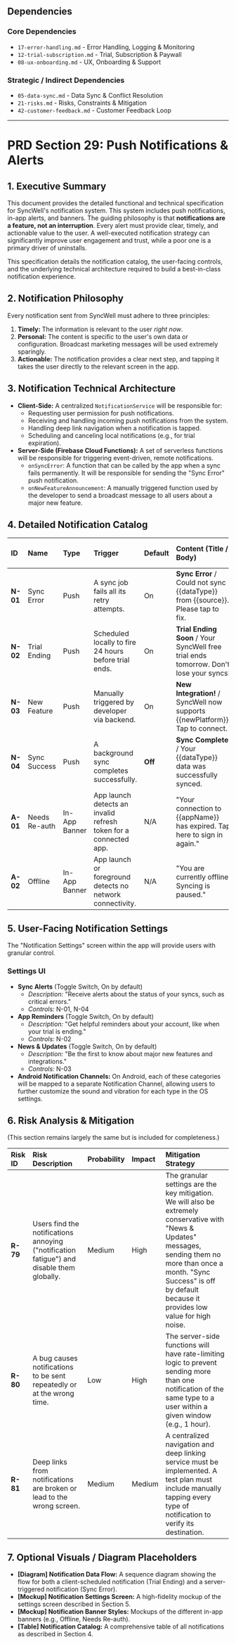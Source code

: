 ## Dependencies

### Core Dependencies
- `17-error-handling.md` - Error Handling, Logging & Monitoring
- `12-trial-subscription.md` - Trial, Subscription & Paywall
- `08-ux-onboarding.md` - UX, Onboarding & Support

### Strategic / Indirect Dependencies
- `05-data-sync.md` - Data Sync & Conflict Resolution
- `21-risks.md` - Risks, Constraints & Mitigation
- `42-customer-feedback.md` - Customer Feedback Loop

---

# PRD Section 29: Push Notifications & Alerts

## 1. Executive Summary

This document provides the detailed functional and technical specification for SyncWell's notification system. This system includes push notifications, in-app alerts, and banners. The guiding philosophy is that **notifications are a feature, not an interruption**. Every alert must provide clear, timely, and actionable value to the user. A well-executed notification strategy can significantly improve user engagement and trust, while a poor one is a primary driver of uninstalls.

This specification details the notification catalog, the user-facing controls, and the underlying technical architecture required to build a best-in-class notification experience.

## 2. Notification Philosophy

Every notification sent from SyncWell must adhere to three principles:
1.  **Timely:** The information is relevant to the user *right now*.
2.  **Personal:** The content is specific to the user's own data or configuration. Broadcast marketing messages will be used extremely sparingly.
3.  **Actionable:** The notification provides a clear next step, and tapping it takes the user directly to the relevant screen in the app.

## 3. Notification Technical Architecture

*   **Client-Side:** A centralized `NotificationService` will be responsible for:
    *   Requesting user permission for push notifications.
    *   Receiving and handling incoming push notifications from the system.
    *   Handling deep link navigation when a notification is tapped.
    *   Scheduling and canceling local notifications (e.g., for trial expiration).
*   **Server-Side (Firebase Cloud Functions):** A set of serverless functions will be responsible for triggering event-driven, remote notifications.
    *   `onSyncError`: A function that can be called by the app when a sync fails permanently. It will be responsible for sending the "Sync Error" push notification.
    *   `onNewFeatureAnnouncement`: A manually triggered function used by the developer to send a broadcast message to all users about a major new feature.

## 4. Detailed Notification Catalog

| ID | Name | Type | Trigger | Default | Content (Title / Body) | Deep Link | User Control Setting |
| :--- | :--- | :--- | :--- | :--- | :--- | :--- | :--- |
| **N-01**| Sync Error | Push | A sync job fails all its retry attempts. | On | **Sync Error** / Could not sync {{dataType}} from {{source}}. Please tap to fix. | The specific sync configuration screen that has the error. | Sync Alerts |
| **N-02**| Trial Ending | Push | Scheduled locally to fire 24 hours before trial ends. | On | **Trial Ending Soon** / Your SyncWell free trial ends tomorrow. Don't lose your syncs! | The Paywall screen. | App Reminders |
| **N-03**| New Feature | Push | Manually triggered by developer via backend. | On | **New Integration!** / SyncWell now supports {{newPlatform}}! Tap to connect. | The "Connected Apps" screen. | News & Updates |
| **N-04**| Sync Success| Push | A background sync completes successfully. | **Off**| **Sync Complete** / Your {{dataType}} data was successfully synced. | The app's main dashboard. | Sync Alerts |
| **A-01**| Needs Re-auth| In-App Banner | App launch detects an invalid refresh token for a connected app. | N/A | "Your connection to {{appName}} has expired. Tap here to sign in again." | The "Connected Apps" screen. | N/A |
| **A-02**| Offline | In-App Banner | App launch or foreground detects no network connectivity. | N/A | "You are currently offline. Syncing is paused." | N/A | N/A |

## 5. User-Facing Notification Settings

The "Notification Settings" screen within the app will provide users with granular control.

### Settings UI

*   **Sync Alerts** (Toggle Switch, On by default)
    *   *Description:* "Receive alerts about the status of your syncs, such as critical errors."
    *   *Controls:* N-01, N-04
*   **App Reminders** (Toggle Switch, On by default)
    *   *Description:* "Get helpful reminders about your account, like when your trial is ending."
    *   *Controls:* N-02
*   **News & Updates** (Toggle Switch, On by default)
    *   *Description:* "Be the first to know about major new features and integrations."
    *   *Controls:* N-03
*   **Android Notification Channels:** On Android, each of these categories will be mapped to a separate Notification Channel, allowing users to further customize the sound and vibration for each type in the OS settings.

## 6. Risk Analysis & Mitigation

(This section remains largely the same but is included for completeness.)

| Risk ID | Risk Description | Probability | Impact | Mitigation Strategy |
| :--- | :--- | :--- | :--- | :--- |
| **R-79** | Users find the notifications annoying ("notification fatigue") and disable them globally. | Medium | High | The granular settings are the key mitigation. We will also be extremely conservative with "News & Updates" messages, sending them no more than once a month. "Sync Success" is off by default because it provides low value for high noise. |
| **R-80** | A bug causes notifications to be sent repeatedly or at the wrong time. | Low | High | The server-side functions will have rate-limiting logic to prevent sending more than one notification of the same type to a user within a given window (e.g., 1 hour). |
| **R-81** | Deep links from notifications are broken or lead to the wrong screen. | Medium | Medium | A centralized navigation and deep linking service must be implemented. A test plan must include manually tapping every type of notification to verify its destination. |

## 7. Optional Visuals / Diagram Placeholders
*   **[Diagram] Notification Data Flow:** A sequence diagram showing the flow for both a client-scheduled notification (Trial Ending) and a server-triggered notification (Sync Error).
*   **[Mockup] Notification Settings Screen:** A high-fidelity mockup of the settings screen described in Section 5.
*   **[Mockup] Notification Banner Styles:** Mockups of the different in-app banners (e.g., Offline, Needs Re-auth).
*   **[Table] Notification Catalog:** A comprehensive table of all notifications as described in Section 4.
